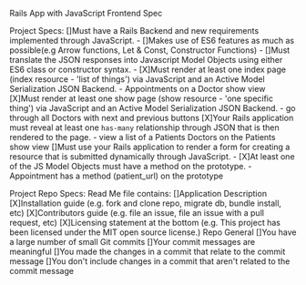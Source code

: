 Rails App with JavaScript Frontend Spec

Project Specs:
[]Must have a Rails Backend and new requirements implemented through JavaScript. -
[]Makes use of ES6 features as much as possible(e.g Arrow functions, Let & Const, Constructor Functions) -
[]Must translate the JSON responses into Javascript Model Objects using either ES6 class or constructor syntax. -
[X]Must render at least one index page (index resource - 'list of things') via JavaScript and an Active Model Serialization JSON Backend. - Appointments on a Doctor show view
[X]Must render at least one show page (show resource - 'one specific thing') via JavaScript and an Active Model Serialization JSON Backend. - go through all Doctors with next and previous buttons
[X]Your Rails application must reveal at least one `has-many` relationship through JSON that is then rendered to the page. - view a list of a Patients Doctors on the Patients show view
[]Must use your Rails application to render a form for creating a resource that is submitted dynamically through JavaScript. -
[X]At least one of the JS Model Objects must have a method on the prototype. - Appointment has a method (patient_url) on the prototype

Project Repo Specs:
Read Me file contains:
[]Application Description
[X]Installation guide (e.g. fork and clone repo, migrate db, bundle install, etc)
[X]Contributors guide (e.g. file an issue, file an issue with a pull request, etc)
[X]Licensing statement at the bottom (e.g. This project has been licensed under the MIT open source license.)
Repo General
[]You have a large number of small Git commits
[]Your commit messages are meaningful
[]You made the changes in a commit that relate to the commit message
[]You don't include changes in a commit that aren't related to the commit message
